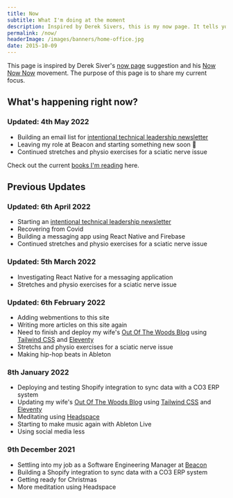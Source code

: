 ```yaml
---
title: Now
subtitle: What I'm doing at the moment
description: Inspired by Derek Sivers, this is my now page. It tells you what I'm doing at this moment in time.
permalink: /now/
headerImage: /images/banners/home-office.jpg
date: 2015-10-09
---
```


This page is inspired by Derek Siver's [now page](https://sivers.org/now) suggestion and his [Now Now Now](https://nownownow.com/) movement. The purpose of this page is to share my current focus.

## What's happening right now?

### Updated: 4th May 2022

- Building an email list for [intentional technical leadership newsletter](/newsletter/)
- Leaving my role at Beacon and starting something new soon 🤫
- Continued stretches and physio exercises for a sciatic nerve issue

Check out the current [books I'm reading](/reading/) here.

## Previous Updates

### Updated: 6th April 2022

- Starting an [intentional technical leadership newsletter](/newsletter/)
- Recovering from Covid
- Building a messaging app using React Native and Firebase
- Continued stretches and physio exercises for a sciatic nerve issue

### Updated: 5th March 2022

- Investigating React Native for a messaging application
- Stretches and physio exercises for a sciatic nerve issue

### Updated: 6th February 2022

- Adding webmentions to this site
- Writing more articles on this site again
- Need to finish and deploy my wife's [Out Of The Woods Blog](https://www.outofthewoodsblog.com/) using [Tailwind CSS](https://tailwindcss.com/) and [Eleventy](https://www.11ty.dev/)
- Stretchs and physio exercises for a sciatic nerve issue
- Making hip-hop beats in Ableton
### 8th January 2022

- Deploying and testing Shopify integration to sync data with a CO3 ERP system
- Updating my wife's [Out Of The Woods Blog](https://www.outofthewoodsblog.com/) using [Tailwind CSS](https://tailwindcss.com/) and [Eleventy](https://www.11ty.dev/)
- Meditating using [Headspace](https://www.headspace.com/)
- Starting to make music again with Ableton Live
- Using social media less

### 9th December 2021

- Settling into my job as a Software Engineering Manager at [Beacon](https://beacon.com/)
- Building a Shopify integration to sync data with a CO3 ERP system
- Getting ready for Christmas
- More meditation using Headspace
